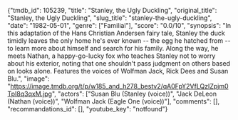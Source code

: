 {"tmdb_id": 105239, "title": "Stanley, the Ugly Duckling", "original_title": "Stanley, the Ugly Duckling", "slug_title": "stanley-the-ugly-duckling", "date": "1982-05-01", "genre": ["Familial"], "score": "0.0/10", "synopsis": "In this adaptation of the Hans Christian Andersen fairy tale, Stanley the duck timidly leaves the only home he's ever known -- the egg he hatched from -- to learn more about himself and search for his family. Along the way, he meets Nathan, a happy-go-lucky fox who teaches Stanley not to worry about his exterior, noting that one shouldn't pass judgment on others based on looks alone. Features the voices of Wolfman Jack, Rick Dees and Susan Blu.", "image": "https://image.tmdb.org/t/p/w185_and_h278_bestv2/qA0FpY2VfLQzIZpjm0TpI8q3qxM.jpg", "actors": ["Susan Blu (Stanley (voice))", "Jack DeLeon (Nathan (voice))", "Wolfman Jack (Eagle One (voice))"], "comments": [], "recommandations_id": [], "youtube_key": "notfound"}